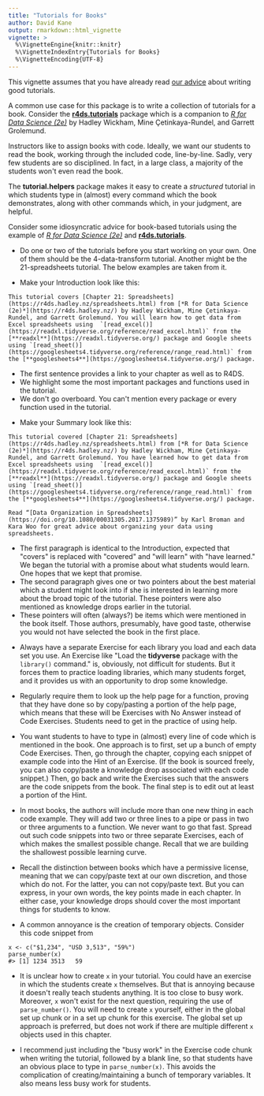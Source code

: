 ```yaml
---
title: "Tutorials for Books"
author: David Kane
output: rmarkdown::html_vignette
vignette: >
  %\VignetteEngine{knitr::knitr}
  %\VignetteIndexEntry{Tutorials for Books}
  %\VignetteEncoding{UTF-8}
---
```



This vignette assumes that you have already read [our advice](instructions.html) about writing good tutorials.

A common use case for this package is to write a collection of tutorials for a book. Consider the [**r4ds.tutorials**](https://ppbds.github.io/r4ds.tutorials/) package which is a companion to [*R for Data Science (2e)*](https://r4ds.hadley.nz/) by Hadley Wickham, Mine Çetinkaya-Rundel, and Garrett Grolemund.

Instructors like to assign books with code. Ideally, we want our students to read the book, working through the included code, line-by-line. Sadly, very few students are so disciplined. In fact, in a large class, a majority of the students won't even read the book.

The **tutorial.helpers** package makes it easy to create a *structured* tutorial in which students type in (almost) every command which the book demonstrates, along with other commands which, in your judgment, are helpful. 

Consider some idiosyncratic advice for book-based tutorials using the example of [*R for Data Science (2e)*](https://r4ds.hadley.nz/) and [**r4ds.tutorials**](https://ppbds.github.io/r4ds.tutorials/).

* Do one or two of the tutorials before you start working on your own. One of them should be the 4-data-transform tutorial. Another might be the 21-spreadsheets tutorial. The below examples are taken from it.

* Make your Introduction look like this:

````
This tutorial covers [Chapter 21: Spreadsheets](https://r4ds.hadley.nz/spreadsheets.html) from [*R for Data Science (2e)*](https://r4ds.hadley.nz/) by Hadley Wickham, Mine Çetinkaya-Rundel, and Garrett Grolemund. You will learn how to get data from Excel spreadsheets using  `[read_excel()](https://readxl.tidyverse.org/reference/read_excel.html)` from the [**readxl**](https://readxl.tidyverse.org/) package and Google sheets using `[read_sheet()](https://googlesheets4.tidyverse.org/reference/range_read.html)` from the [**googlesheets4**](https://googlesheets4.tidyverse.org/) package.
````

  - The first sentence provides a link to your chapter as well as to R4DS.
  - We highlight some the most important packages and functions used in the tutorial.
  - We don't go overboard. You can't mention every package or every function used in the tutorial.


* Make your Summary look like this:

````
This tutorial covered [Chapter 21: Spreadsheets](https://r4ds.hadley.nz/spreadsheets.html) from [*R for Data Science (2e)*](https://r4ds.hadley.nz/) by Hadley Wickham, Mine Çetinkaya-Rundel, and Garrett Grolemund. You have learned how to get data from Excel spreadsheets using  `[read_excel()](https://readxl.tidyverse.org/reference/read_excel.html)` from the [**readxl**](https://readxl.tidyverse.org/) package and Google sheets using `[read_sheet()](https://googlesheets4.tidyverse.org/reference/range_read.html)` from the [**googlesheets4**](https://googlesheets4.tidyverse.org/) package.

Read “[Data Organization in Spreadsheets](https://doi.org/10.1080/00031305.2017.1375989)” by Karl Broman and Kara Woo for great advice about organizing your data using spreadsheets.
````

  - The first paragraph is identical to the Introduction, expected that "covers" is replaced with "covered" and "will learn" with "have learned." We began the tutorial with a promise about what students would learn. One hopes that we kept that promise.
  - The second paragraph gives one or two pointers about the best material which a student might look into if she is interested in learning more about the broad topic of the tutorial. These pointers were also mentioned as knowledge drops earlier in the tutorial.
  - These pointers will often (always?) be items which were mentioned in the book itself. Those authors, presumably, have good taste, otherwise you would not have selected the book in the first place.

* Always have a separate Exercise for each library you load and each data set you use. An Exercise like "Load the **tidyverse** package with the `library()` command." is, obviously, not difficult for students. But it forces them to practice loading libraries, which many students forget, and it provides us with an opportunity to drop some knowledge.

* Regularly require them to look up the help page for a function, proving that they have done so by copy/pasting a portion of the help page, which means that these will be Exercises with No Answer instead of Code Exercises. Students need to get in the practice of using help.

* You want students to have to type in (almost) every line of code which is mentioned in the book. One approach is to first, set up a bunch of empty Code Exercises. Then, go through the chapter, copying each snippet of example code into the Hint of an Exercise. (If the book is sourced freely, you can also copy/paste a knowledge drop associated with each code snippet.) Then, go back and write the Exercises such that the answers are the code snippets from the book. The final step is to edit out at least a portion of the Hint.

* In most books, the authors will include more than one new thing in each code example. They will add two or three lines to a pipe or pass in two or three arguments to a function. We never want to go that fast. Spread out such code snippets into two or three separate Exercises, each of which makes the smallest possible change. Recall that we are building the shallowest possible learning curve. 

* Recall the distinction between books which have a permissive license, meaning that we can copy/paste text at our own discretion, and those which do not. For the latter, you can not copy/paste text. But you can express, in your own words, the key points made in each chapter. In either case, your knowledge drops should cover the most important things for students to know.

* A common annoyance is the creation of temporary objects. Consider this code snippet from 

````
x <- c("$1,234", "USD 3,513", "59%")
parse_number(x)
#> [1] 1234 3513   59
````

* It is unclear how to create `x` in your tutorial. You could have an exercise in which the students create `x` themselves. But that is annoying because it doesn't really teach students anything. It is too close to busy work. Moreover, `x` won't exist for the next question, requiring the use of `parse_number()`. You will need to create `x` yourself, either in the global set up chunk or in a set up chunk for this exercise. The global set up approach is preferred, but does not work if there are multiple different `x` objects used in this chapter.

* I recommend just including the "busy work" in the Exercise code chunk when writing the tutorial, followed by a blank line, so that students have an obvious place to type in `parse_number(x)`. This avoids the complication of creating/maintaining a bunch of temporary variables. It also means less busy work for students.






